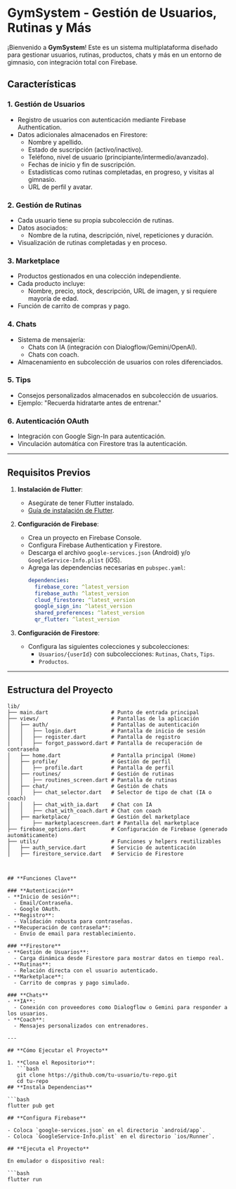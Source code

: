 # **GymSystem - Gestión de Usuarios, Rutinas y Más**

¡Bienvenido a **GymSystem**! Este es un sistema multiplataforma diseñado para gestionar usuarios, rutinas, productos, chats y más en un entorno de gimnasio, con integración total con Firebase.

## **Características**

### **1. Gestión de Usuarios**
- Registro de usuarios con autenticación mediante Firebase Authentication.
- Datos adicionales almacenados en Firestore:
  - Nombre y apellido.
  - Estado de suscripción (activo/inactivo).
  - Teléfono, nivel de usuario (principiante/intermedio/avanzado).
  - Fechas de inicio y fin de suscripción.
  - Estadísticas como rutinas completadas, en progreso, y visitas al gimnasio.
  - URL de perfil y avatar.

### **2. Gestión de Rutinas**
- Cada usuario tiene su propia subcolección de rutinas.
- Datos asociados:
  - Nombre de la rutina, descripción, nivel, repeticiones y duración.
- Visualización de rutinas completadas y en proceso.

### **3. Marketplace**
- Productos gestionados en una colección independiente.
- Cada producto incluye:
  - Nombre, precio, stock, descripción, URL de imagen, y si requiere mayoría de edad.
- Función de carrito de compras y pago.

### **4. Chats**
- Sistema de mensajería:
  - Chats con IA (integración con Dialogflow/Gemini/OpenAI).
  - Chats con coach.
- Almacenamiento en subcolección de usuarios con roles diferenciados.

### **5. Tips**
- Consejos personalizados almacenados en subcolección de usuarios.
- Ejemplo: "Recuerda hidratarte antes de entrenar."

### **6. Autenticación OAuth**
- Integración con Google Sign-In para autenticación.
- Vinculación automática con Firestore tras la autenticación.

---

## **Requisitos Previos**

1. **Instalación de Flutter**:
   - Asegúrate de tener Flutter instalado.
   - [Guía de instalación de Flutter](https://flutter.dev/docs/get-started/install).

2. **Configuración de Firebase**:
   - Crea un proyecto en Firebase Console.
   - Configura Firebase Authentication y Firestore.
   - Descarga el archivo `google-services.json` (Android) y/o `GoogleService-Info.plist` (iOS).
   - Agrega las dependencias necesarias en `pubspec.yaml`:
     ```yaml
     dependencies:
       firebase_core: ^latest_version
       firebase_auth: ^latest_version
       cloud_firestore: ^latest_version
       google_sign_in: ^latest_version
       shared_preferences: ^latest_version
       qr_flutter: ^latest_version
     ```

3. **Configuración de Firestore**:
   - Configura las siguientes colecciones y subcolecciones:
     - `Usuarios/{userId}` con subcolecciones: `Rutinas`, `Chats`, `Tips`.
     - `Productos`.

---

## **Estructura del Proyecto**

```plaintext
lib/
├── main.dart                    # Punto de entrada principal
├── views/                       # Pantallas de la aplicación
│   ├── auth/                    # Pantallas de autenticación
│   │   ├── login.dart           # Pantalla de inicio de sesión
│   │   ├── register.dart        # Pantalla de registro
│   │   ├── forgot_password.dart # Pantalla de recuperación de contraseña
│   ├── home.dart                # Pantalla principal (Home)
│   ├── profile/                 # Gestión de perfil
│   │   ├── profile.dart         # Pantalla de perfil
│   ├── routines/                # Gestión de rutinas
│   │   ├── routines_screen.dart # Pantalla de rutinas
│   ├── chat/                    # Gestión de chats
│   │   ├── chat_selector.dart   # Selector de tipo de chat (IA o coach)
│   │   ├── chat_with_ia.dart    # Chat con IA
│   │   ├── chat_with_coach.dart # Chat con coach
│   ├── marketplace/             # Gestión del marketplace
│       ├── marketplacescreen.dart # Pantalla del marketplace
├── firebase_options.dart        # Configuración de Firebase (generado automáticamente)
├── utils/                       # Funciones y helpers reutilizables
│   ├── auth_service.dart        # Servicio de autenticación
│   ├── firestore_service.dart   # Servicio de Firestore



## **Funciones Clave**

### **Autenticación**
- **Inicio de sesión**:
  - Email/Contraseña.
  - Google OAuth.
- **Registro**:
  - Validación robusta para contraseñas.
- **Recuperación de contraseña**:
  - Envío de email para restablecimiento.

### **Firestore**
- **Gestión de Usuarios**:
  - Carga dinámica desde Firestore para mostrar datos en tiempo real.
- **Rutinas**:
  - Relación directa con el usuario autenticado.
- **Marketplace**:
  - Carrito de compras y pago simulado.

### **Chats**
- **IA**:
  - Conexión con proveedores como Dialogflow o Gemini para responder a los usuarios.
- **Coach**:
  - Mensajes personalizados con entrenadores.

---

## **Cómo Ejecutar el Proyecto**

1. **Clona el Repositorio**:
   ```bash
   git clone https://github.com/tu-usuario/tu-repo.git
   cd tu-repo
## **Instala Dependencias**

```bash
flutter pub get

## **Configura Firebase**

- Coloca `google-services.json` en el directorio `android/app`.
- Coloca `GoogleService-Info.plist` en el directorio `ios/Runner`.

## **Ejecuta el Proyecto**

En emulador o dispositivo real:

```bash
flutter run

